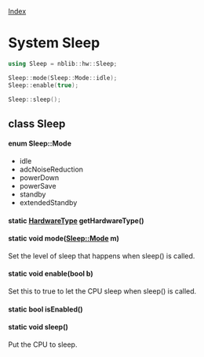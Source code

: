 [Index](../../index.hpp.md#index)

# System Sleep

```c++
using Sleep = nblib::hw::Sleep;

Sleep::mode(Sleep::Mode::idle);
Sleep::enable(true);

Sleep::sleep();
```

## class Sleep

#### enum Sleep::Mode
* idle
* adcNoiseReduction
* powerDown
* powerSave
* standby
* extendedStandby

#### static [HardwareType](hardwaretype.hpp.md#enum-hardwaretype) getHardwareType()

#### static void mode([Sleep::Mode](sleep.hpp.md#enum-sleepmode) m)
Set the level of sleep that happens when sleep() is called.

#### static void enable(bool b)
Set this to true to let the CPU sleep when sleep() is called.

#### static bool isEnabled()

#### static void sleep()
Put the CPU to sleep.
